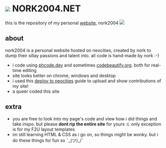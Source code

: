  # ![](https://caterpie.crd.co/assets/images/gallery38/a2df313f.gif?v=ce36ac9f) NORK2004.NET
this is the repository of my personal [website](https://nork2004.neocities.org/), nork2004 ![](https://supplies.ju.mp/assets/images/tiny1/e7d07084.gif?v=6a50b904)

## about
nork2004 is a personal website hosted on neocities, created by nork to dump their sillay passions and talent into. all code is hand-made by nork :-)
- i code using [phcode.dev](https://phcode.dev/) and sometimes [codebeautify.org](https://codebeautify.org/real-time-html-editor#). both for real-time editing
- site looks better on chrome, windows and desktop
- i used this [deploy to neocities](https://github.com/burned-salmon/deploy-to-neocities-template) guide to upload and show contributions of my site!
- a queer coded this site

## extra
- you are free to look into my page's code and view how i did things and take inspo. but please **dont rip the entire site** for yours :(. only exception is for my F2U layout templates
- im still learning HTML & CSS as i go on, so things might be wonky. but i do these things for fun so ¯\_(ツ)_/¯


<!--
**nork2004/nork2004** is a ✨ _special_ ✨ repository because its `README.md` (this file) appears on your GitHub profile.

Here are some ideas to get you started:

- 🔭 I’m currently working on ...
- 🌱 I’m currently learning ...
- 👯 I’m looking to collaborate on ...
- 🤔 I’m looking for help with ...
- 💬 Ask me about ...
- 📫 How to reach me: ...
- 😄 Pronouns: ...
- ⚡ Fun fact: ...
-->
